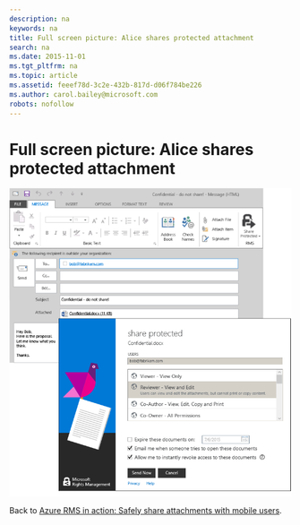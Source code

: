 ```yaml
---
description: na
keywords: na
title: Full screen picture: Alice shares protected attachment
search: na
ms.date: 2015-11-01
ms.tgt_pltfrm: na
ms.topic: article
ms.assetid: feeef78d-3c2e-432b-817d-d06f784be226
ms.author: carol.bailey@microsoft.com
robots: nofollow
---
```

# Full screen picture: Alice shares protected attachment
![](../Image/AzRMS_StoryboardEmaill1.PNG)

Back to [Azure RMS in action: Safely share attachments with mobile users](http://technet.microsoft.com/library/jj585026.aspx).

